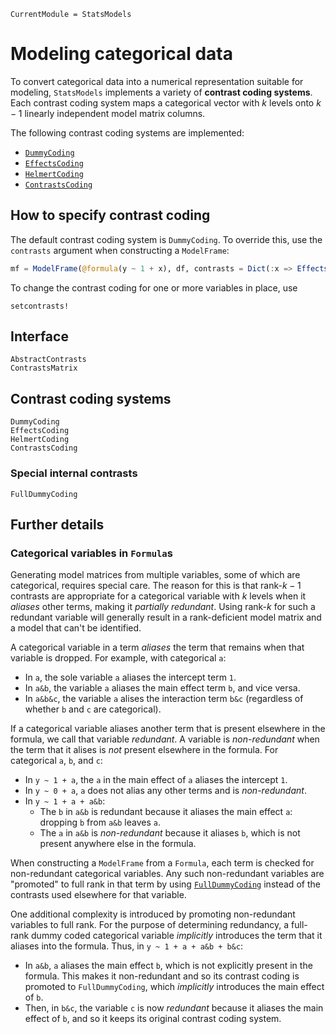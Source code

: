 ```@meta
CurrentModule = StatsModels
```

# Modeling categorical data

To convert categorical data into a numerical representation suitable for
modeling, `StatsModels` implements a variety of **contrast coding systems**.
Each contrast coding system maps a categorical vector with $k$ levels onto
$k-1$ linearly independent model matrix columns.

The following contrast coding systems are implemented:

* [`DummyCoding`](@ref)
* [`EffectsCoding`](@ref)
* [`HelmertCoding`](@ref)
* [`ContrastsCoding`](@ref)

## How to specify contrast coding

The default contrast coding system is `DummyCoding`.  To override this, use
the `contrasts` argument when constructing a `ModelFrame`:

```julia
mf = ModelFrame(@formula(y ~ 1 + x), df, contrasts = Dict(:x => EffectsCoding()))
```

To change the contrast coding for one or more variables in place, use

```@docs
setcontrasts!
```

## Interface

```@docs
AbstractContrasts
ContrastsMatrix
```

## Contrast coding systems

```@docs
DummyCoding
EffectsCoding
HelmertCoding
ContrastsCoding
```

### Special internal contrasts

```@docs
FullDummyCoding
```

## Further details

### Categorical variables in `Formula`s

Generating model matrices from multiple variables, some of which are
categorical, requires special care.  The reason for this is that rank-$k-1$
contrasts are appropriate for a categorical variable with $k$ levels when it
*aliases* other terms, making it *partially redundant*.  Using rank-$k$ for such
a redundant variable will generally result in a rank-deficient model matrix and
a model that can't be identified.

A categorical variable in a term *aliases* the term that remains when that
variable is dropped.  For example, with categorical `a`:

* In `a`, the sole variable `a` aliases the intercept term `1`.
* In `a&b`, the variable `a` aliases the main effect term `b`, and vice versa.
* In `a&b&c`, the variable `a` alises the interaction term `b&c` (regardless of
  whether `b` and `c` are categorical).

If a categorical variable aliases another term that is present elsewhere in the
formula, we call that variable *redundant*.  A variable is *non-redundant* when
the term that it alises is *not* present elsewhere in the formula.  For
categorical `a`, `b`, and `c`:

* In `y ~ 1 + a`, the `a` in the main effect of `a` aliases the intercept `1`.
* In `y ~ 0 + a`, `a` does not alias any other terms and is *non-redundant*.
* In `y ~ 1 + a + a&b`:
    * The `b` in `a&b` is redundant because it aliases the main effect `a`:
      dropping `b` from `a&b` leaves `a`.
    * The `a` in `a&b` is *non-redundant* because it aliases `b`, which is not
      present anywhere else in the formula.

When constructing a `ModelFrame` from a `Formula`, each term is checked for
non-redundant categorical variables.  Any such non-redundant variables are
"promoted" to full rank in that term by using [`FullDummyCoding`](@ref) instead
of the contrasts used elsewhere for that variable.

One additional complexity is introduced by promoting non-redundant variables to
full rank.  For the purpose of determining redundancy, a full-rank dummy coded
categorical variable *implicitly* introduces the term that it aliases into the
formula.  Thus, in `y ~ 1 + a + a&b + b&c`:

* In `a&b`, `a` aliases the main effect `b`, which is not explicitly present in
  the formula.  This makes it non-redundant and so its contrast coding is
  promoted to `FullDummyCoding`, which *implicitly* introduces the main effect
  of `b`.
* Then, in `b&c`, the variable `c` is now *redundant* because it aliases the main
  effect of `b`, and so it keeps its original contrast coding system.
